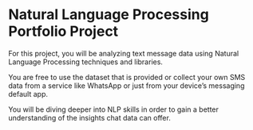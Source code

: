 # Natural Language Processing Portfolio Project

For this project, you will be analyzing text message data using Natural Language Processing techniques and libraries.

You are free to use the dataset that is provided or collect your own SMS data from a service like WhatsApp or just from your device’s messaging default app.

You will be diving deeper into NLP skills in order to gain a better understanding of the insights chat data can offer.
